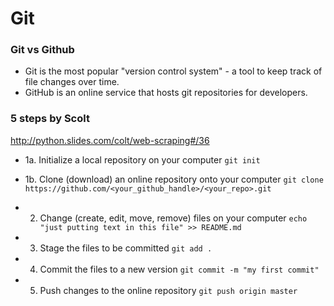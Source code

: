 # Git

### Git vs Github
- Git is the most popular "version control system" - a tool to keep track of file changes over time. 
- GitHub is an online service that hosts git repositories for developers.

### 5 steps by Scolt
http://python.slides.com/colt/web-scraping#/36

- 1a. Initialize a local repository on your computer
```git init```

- 1b. Clone (download) an online repository onto your computer
```git clone https://github.com/<your_github_handle>/<your_repo>.git```

- 2. Change (create, edit, move, remove) files on your computer
```echo "just putting text in this file" >> README.md```

- 3. Stage the files to be committed
```git add .```

- 4. Commit the files to a new version
```git commit -m "my first commit"```

- 5. Push changes to the online repository
```git push origin master```






